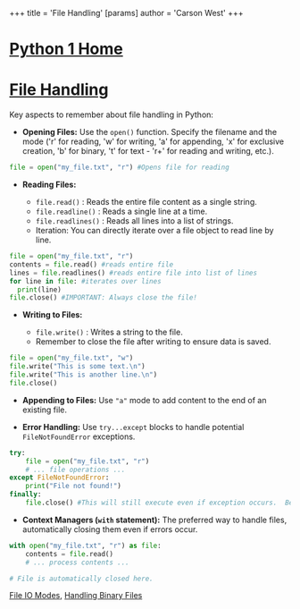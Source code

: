 +++
 title = 'File Handling'
[params]
	author = 'Carson West'
+++
# [Python 1 Home](./../python-1-home/)
# [File Handling](./../file-handling/) 
Key aspects to remember about file handling in Python:

*   **Opening Files:**  Use the `open()` function.  Specify the filename and the mode ('r' for reading, 'w' for writing, 'a' for appending, 'x' for exclusive creation, 'b' for binary, 't' for text -  'r+' for reading and writing, etc.).

```python
file = open("my_file.txt", "r") #Opens file for reading
```

*   **Reading Files:**

    *   `file.read()` : Reads the entire file content as a single string.
    *   `file.readline()` : Reads a single line at a time.
    *   `file.readlines()` : Reads all lines into a list of strings.
    *   Iteration: You can directly iterate over a file object to read line by line.

```python
file = open("my_file.txt", "r")
contents = file.read() #reads entire file
lines = file.readlines() #reads entire file into list of lines
for line in file: #iterates over lines
  print(line)
file.close() #IMPORTANT: Always close the file!

```

*   **Writing to Files:**

    *   `file.write()` : Writes a string to the file.
    *   Remember to close the file after writing to ensure data is saved.

```python
file = open("my_file.txt", "w")
file.write("This is some text.\n")
file.write("This is another line.\n")
file.close()
```

*   **Appending to Files:** Use `"a"` mode to add content to the end of an existing file.

*   **Error Handling:** Use `try...except` blocks to handle potential `FileNotFoundError` exceptions.

```python
try:
    file = open("my_file.txt", "r")
    # ... file operations ...
except FileNotFoundError:
    print("File not found!")
finally:
    file.close() #This will still execute even if exception occurs.  Best way to ensure file is closed
```

*   **Context Managers (`with` statement):** The preferred way to handle files, automatically closing them even if errors occur.

```python
with open("my_file.txt", "r") as file:
    contents = file.read()
    # ... process contents ...

# File is automatically closed here.
```

[File IO Modes](./../file-io-modes/), [Handling Binary Files](./../handling-binary-files/)


